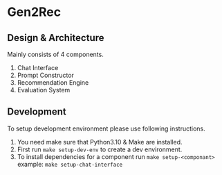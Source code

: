 # Gen2Rec

## Design & Architecture
Mainly consists of 4 components.
1. Chat Interface
2. Prompt Constructor
3. Recommendation Engine
4. Evaluation System

## Development
To setup development environment please use following instructions.

1. You need make sure that Python3.10 & Make are installed.
2. First run `make setup-dev-env` to create a dev environment.
3. To install dependencies for a component run `make setup-<componant>`
example: `make setup-chat-interface`
